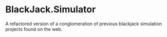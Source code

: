# BlackJack.Simulator
A refactored version of a conglomeration of previous blackjack simulation projects found on the web.
